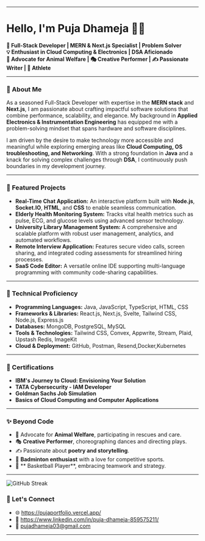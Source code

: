 
---

# Hello, I'm Puja Dhameja 👩‍💻

**🚀 Full-Stack Developer | MERN & Next.js Specialist | Problem Solver**  
**💡 Enthusiast in Cloud Computing & Electronics | DSA Aficionado**  
**🐾 Advocate for Animal Welfare | 🎭 Creative Performer | ✍️ Passionate Writer | 🏀 Athlete**

---


### 🌟 About Me

As a seasoned Full-Stack Developer with expertise in the **MERN stack** and **Next.js**, I am passionate about crafting impactful software solutions that combine performance, scalability, and elegance. My background in **Applied Electronics & Instrumentation Engineering** has equipped me with a problem-solving mindset that spans hardware and software disciplines.  

I am driven by the desire to make technology more accessible and meaningful while exploring emerging areas like **Cloud Computing, OS troubleshooting, and Networking**. With a strong foundation in **Java** and a knack for solving complex challenges through **DSA**, I continuously push boundaries in my development journey.

---

### 💼 Featured Projects

- **Real-Time Chat Application:** An interactive platform built with **Node.js**, **Socket.IO**, **HTML**, and **CSS** to enable seamless communication.
- **Elderly Health Monitoring System:** Tracks vital health metrics such as pulse, ECG, and glucose levels using advanced sensor technology.
- **University Library Management System:** A comprehensive and scalable platform with robust user management, analytics, and automated workflows.
- **Remote Interview Application:** Features secure video calls, screen sharing, and integrated coding assessments for streamlined hiring processes.
- **SaaS Code Editor:** A versatile online IDE supporting multi-language programming with community code-sharing capabilities.

---

### 🔧 Technical Proficiency

- **Programming Languages:** Java, JavaScript, TypeScript, HTML, CSS  
- **Frameworks & Libraries:** React.js, Next.js, Svelte, Tailwind CSS, Node.js, Express.js
- **Databases:** MongoDB, PostgreSQL, MySQL
- **Tools & Technologies:** Tailwind CSS, Convex, Appwrite, Stream, Plaid, Upstash Redis, ImageKit  
- **Cloud & Deployment:** GitHub, Postman, Resend,Docker,Kubernetes

---

### 🏅 Certifications

- **IBM's Journey to Cloud: Envisioning Your Solution**  
- **TATA Cybersecurity - IAM Developer**  
- **Goldman Sachs Job Simulation**  
- **Basics of Cloud Computing and Computer Applications**

---

### ✨ Beyond Code

- 🐾 Advocate for **Animal Welfare**, participating in rescues and care.
- 🎭 **Creative Performer**, choreographing dances and directing plays.
- ✍️ Passionate about **poetry and storytelling**.
- 🏸 **Badminton enthusiast** with a love for competitive sports.
- 🏀 ** Basketball Player**, embracing teamwork and strategy.

---
![GitHub Streak](https://github-readme-streak-stats.herokuapp.com/?user=pujadhameja&theme=radical)







### 📧 Let's Connect

- 🌐 https://pujaportfolio.vercel.app/
- 💼 https://www.linkedin.com/in/puja-dhameja-859575211/
- 📧 pujadhameja03@gmail.com

---

